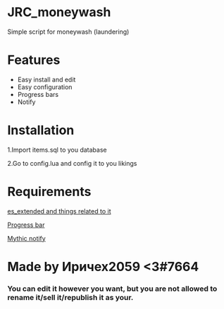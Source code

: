 # JRC_moneywash
Simple script for moneywash (laundering)

# Features
- Easy install and edit
- Easy configuration
- Progress bars
- Notify

# Installation
1.Import items.sql to you database

2.Go to config.lua and config it to you likings

# Requirements
[es_extended and things related to it](https://github.com/esx-framework/esx-legacy/tree/main/%5Besx%5D)

[Progress bar](https://github.com/Mobius1/rprogress)

[Mythic notify](https://github.com/wowpanda/mythic_notify)

# Made by Иричех2059 <3#7664

### You can edit it however you want, but you are not allowed to rename it/sell it/republish it as your.
